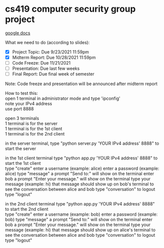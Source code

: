 # cs419 computer security group project

[google docs](https://docs.google.com/document/d/15hVa0cmSZLMbEvgxXL2C6mP6GTozdQyf7S_c2eYLCLU/edit?usp=sharing)

What we need to do (according to slides):  
- [x] Project Topic: Due 9/23/2021 11:59pm  
- [x] Midterm Report: Due 10/28/2021 11:59pm    
- [ ] Code Freeze: Due 11/21/2021    
- [ ] Presentation: Due last few weeks  
- [ ] Final Report: Due final week of semester  
  
Note: Code freeze and presentation will be announced after midterm report

How to test this:   
open 1 terminal in administrator mode and type 'ipconfig'   
note your IPv4 address   
use port 8888   
   
open 3 terminals     
1 terminal is for the server    
1 terminal is for the 1st client    
1 terminal is for the 2nd client    
   
in the server terminal, type "python server.py 'YOUR IPv4 address' 8888" to start the server   
   
in the 1st client terminal type "python app.py 'YOUR IPv4 address' 8888" to start the 1st client     
type "create"
enter a username (example: alice)
enter a password (example: alice)
type "message"
a prompt "Send to:" will show on the terminal
enter bob
a prompt "Enter your message." will show on the terminal
type your message (example: hi)
that message should show up on bob's terminal
to see the conversation between alice and bob type "conversation"
to logout type "logout"

in the 2nd client terminal type "python app.py 'YOUR IPv4 address' 8888" to start the 2nd client        
type "create"
enter a username (example: bob)
enter a password (example: bob)
type "message"
a prompt "Send to:" will show on the terminal
enter bob
a prompt "Enter your message." will show on the terminal
type your message (example: hi)
that message should show up on alice's terminal
to see the conversation between alice and bob type "conversation"
to logout type "logout"